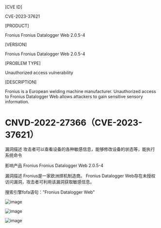 [CVE ID]

CVE-2023-37621

[PRODUCT]

Fronius Fronius Datalogger Web 2.0.5-4 

[VERSION]

Fronius Fronius Datalogger Web 2.0.5-4

[PROBLEM TYPE]

Unauthorized access vulnerability

[DESCRIPTION]

Fronius is a European welding machine manufacturer. Unauthorized access to Fronius Datalogger Web allows attackers to gain sensitive sensory information.


# CNVD-2022-27366（CVE-2023-37621）
漏洞描述
攻击者可以查看设备的各种敏感信息，能够修改设备的状态等，能执行系统命令

影响产品 	Fronius Fronius Datalogger Web 2.0.5-4 

漏洞描述 	Fronius是一家欧洲焊机制造商。 Fronius Datalogger Web存在未授权访问漏洞，攻击者可利用该漏洞获取敏感信息。

搜索引擎fofa语句："Fronius Datalogger Web"

![image](https://github.com/MY0723/CNVD-2022-27366/assets/74171727/f393198c-46f4-488c-95f0-34e894e52331)


![image](https://github.com/MY0723/CNVD-2022-27366-/assets/74171727/9bd3bc36-1768-4fbe-be14-811c04b47eea)

![image](https://github.com/MY0723/CNVD-2022-27366-/assets/74171727/93c84805-9fc4-4416-8fd4-979cc7fca5ad)

